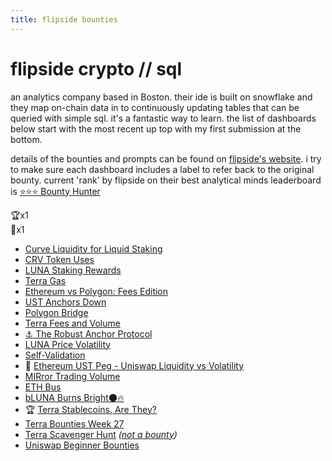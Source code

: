 ```yaml
---
title: flipside bounties
---
```


# flipside crypto // sql
an analytics company based in Boston. their ide is built on snowflake and they map on-chain data in to continuously updating tables that can be queried with simple sql. it's a fantastic way to learn. the list of dashboards below start with the most recent up top with my first submission at the bottom.  

details of the bounties and prompts can be found on [flipside's website](https://www.notion.so/Flipside-Crypto-Bounty-Programs-8a6400e3d85049b79875d5200206974e). i try to make sure each dashboard includes a label to refer back to the original bounty. current 'rank' by flipside on their best analytical minds leaderboard is [⭐️⭐️⭐️ Bounty Hunter](https://www.notion.so/teamflipside/Flipside-Crypto-BAM-Leaderboard-1154ce81580a4b8fadfcbb3753a9b21d)  


🏆x1  
🥈x1  

 - [Curve Liquidity for Liquid Staking](https://app.flipsidecrypto.com/dashboard/curve-liquidity-for-liquid-staking-VEGYbj)
 - [CRV Token Uses](https://app.flipsidecrypto.com/dashboard/crv-token-uses-4MgDA7)
 - [LUNA Staking Rewards](https://app.flipsidecrypto.com/dashboard/luna-staking-rewards-ZYGSRy)
 - [Terra Gas](https://app.flipsidecrypto.com/dashboard/terra-gas-KiLJ3Y)
 - [Ethereum vs Polygon: Fees Edition](https://app.flipsidecrypto.com/dashboard/ethereum-vs-polygon-fees-edition-ksmL4h)
 - [UST Anchors Down](https://app.flipsidecrypto.com/dashboard/ust-anchors-down-zIfkt5)
 - [Polygon Bridge](https://app.flipsidecrypto.com/dashboard/polygon-bridge-7l07Is)
 - [Terra Fees and Volume](https://app.flipsidecrypto.com/dashboard/terra-fees-and-volume-nbQqTr)
 - [⚓️ The Robust Anchor Protocol](https://app.flipsidecrypto.com/dashboard/anchor-protocol-NMwB-4)
 - [LUNA Price Volatility](https://app.flipsidecrypto.com/dashboard/luna-price-volatility-yTquMU)
 - [Self-Validation](https://app.flipsidecrypto.com/dashboard/self-validation-xdSPyF)
 - 🥈 [Ethereum UST Peg - Uniswap Liquidity vs Volatility](https://app.flipsidecrypto.com/dashboard/ethereum-ust-peg-uniswap-liquidity-vs-volatility-aBtxcH)
 - [MIRror Trading Volume](https://app.flipsidecrypto.com/dashboard/mi-rror-trading-volume-sXHXCS)
 - [ETH Bus](https://app.flipsidecrypto.com/dashboard/eth-bus-MjJMbl)  
 - [bLUNA Burns Bright🌑🔥](https://app.flipsidecrypto.com/dashboard/b-luna-burns-bright-GSCl6R)
 - 🏆 [Terra Stablecoins, Are They?](https://app.flipsidecrypto.com/dashboard/terra-stablecoins-are-they-H4uNMJ)
 - [Terra Bounties Week 27](https://app.flipsidecrypto.com/dashboard/terra-bounties-week-27-NfBOiu)
 - [Terra Scavenger Hunt](https://app.flipsidecrypto.com/dashboard/terra-scavenger-hunt-4eQcmK) *([not a bounty](https://www.notion.so/Terra-Explorer-Hunt-7d77cf0c41be475daf1cdec34354fbc4))*
 - [Uniswap Beginner Bounties](https://app.flipsidecrypto.com/dashboard/uni-beginner-bounties-fk3Pkh)
